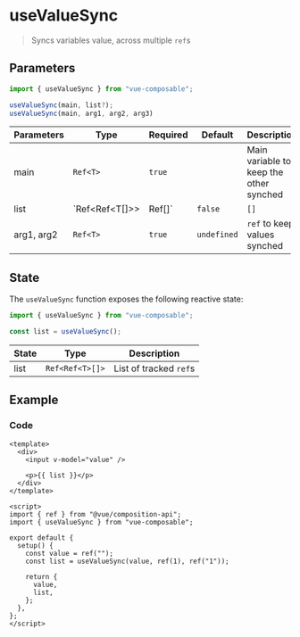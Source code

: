 # useValueSync

> Syncs variables value, across multiple `ref`s

## Parameters

```js
import { useValueSync } from "vue-composable";

useValueSync(main, list?);
useValueSync(main, arg1, arg2, arg3)
```

| Parameters | Type           | Required  | Default     | Description                             |
| ---------- | -------------- | --------- | ----------- | --------------------------------------- |
| main       | `Ref<T>`       | `true`    |             | Main variable to keep the other synched |
| list       | `Ref<Ref<T[]>> | Ref<T>[]` | `false`     | `[]`                                    | List of `ref` to keep values synched |
| arg1, arg2 | `Ref<T>`       | `true`    | `undefined` | `ref` to keep values synched            |

## State

The `useValueSync` function exposes the following reactive state:

```js
import { useValueSync } from "vue-composable";

const list = useValueSync();
```

| State | Type            | Description            |
| ----- | --------------- | ---------------------- |
| list  | `Ref<Ref<T>[]>` | List of tracked `ref`s |

## Example

<value-sync-example/>

### Code

```vue
<template>
  <div>
    <input v-model="value" />

    <p>{{ list }}</p>
  </div>
</template>

<script>
import { ref } from "@vue/composition-api";
import { useValueSync } from "vue-composable";

export default {
  setup() {
    const value = ref("");
    const list = useValueSync(value, ref(1), ref("1"));

    return {
      value,
      list,
    };
  },
};
</script>
```
